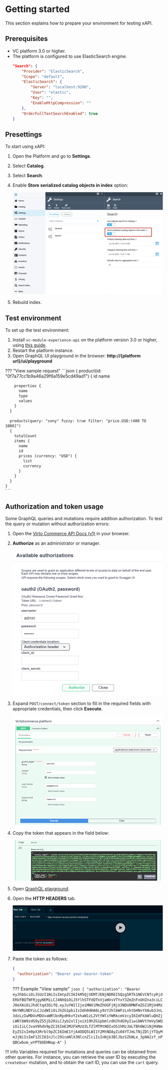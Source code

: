 # Getting started

This section explains how to prepare your environment for testing xAPI.

## Prerequisites

* VC platform 3.0 or higher.
* The platform is configured to use ElasticSearch engine.
  ```json title="appsettings.json"
  "Search": {
      "Provider": "ElasticSearch",
      "Scope": "default",
      "ElasticSearch": {
          "Server": "localhost:9200",
          "User": "elastic",
          "Key": "",
          "EnableHttpCompression": ""
      },
      "OrderFullTextSearchEnabled": true
  }
  ```

## Presettings

To start using xAPI:

1. Open the Platform and go to **Settings**.
1. Select **Catalog**.
1. Select **Search**.
1. Enable **Store serialized catalog objects in index** option:

    ![Catalog-enabled](media/catalog-index-enabled.png)

1. Rebuild index.

## Test environment

To set up the test environment:

1. Install `vc-module-experience-api` on the platform version 3.0 or higher, using [this guide](https://github.com/VirtoCommerce/vc-platform/blob/master/docs/developer-guide/deploy-module-from-source-code.md).
1. Restart the platform instance.
1. Open GraphQL UI playground in the browser: **http://{platform url}/ui/playground**

??? "View sample request"
    ```json
    {
      product(id: "0f7a77cc1b9a46a29f6a159e5cd49ad1")
      {
        id
        name

        properties {
          name
          type
          values
        }
      }

      products(query: "sony" fuzzy: true filter: "price.USD:(400 TO 1000]")
      {
        totalCount
        items {
          name
          id
          prices (currency: "USD") {
            list
            currency
          }
        }
      }
    }
    ```

## Authorization and token usage

Some GraphQL queries and mutations require addition authorization. To test the query or mutation without authorization errors:

1. Open the [Virto Commerce API Docs (v1)](https://virtostart-demo-admin.govirto.com/docs/index.html) in your browser.
1. **Authorize** as an administrator or manager.

    ![Auth](media/authorization.png)

1. Expand `POST/connect/token` section to fill in the required fields with appropriate credentials, then click **Execute**.

    ![token](media/token-field.png)

1. Copy the token that appears in the field below:

    ![token](media/token-code.png)

1. Open [QraphQL playground]().
1. Open the **HTTP HEADERS** tab. 

    ![http headers](media/playground.png)

1. Paste the token as follows:

    ```json linenums="1"
    {
      "authorization": "Bearer your-bearer-token"
    }
    ```

    ??? Example "View sample"
        ```json
        {
        "authorization": "Bearer eyJhbGciOiJSUzI1NiIsImtpZCI6IkM5QjVEMTJENjNDREI5Qzg5RTk1NEVCNTcyRjdERkFBQTNFRjgyNEMiLCJ4NXQiOiJ5YlhSTFdQTnVjaWVsVTYxY3ZmZnFxUHZna3ciLCJ0eXAiOiJhdCtqd3QifQ.eyJuYW1lIjoiMWViMmZhOGFjNjU3NDU0MWFmZGI1MjU4MzNkYWRiNDYiLCJzdWIiOiJhZG1pbiIsImh0dHA6Ly9zY2hlbWFzLnhtbHNvYXAub3JnL3dzLzIwMDUvMDUvaWRlbnRpdHkvY2xhaW1zL2VtYWlsYWRkcmVzcyI6ImFkbWluQHZjLWRlbW9zdG9yZS5jb20iLCJyb2xlIjoiX19hZG1pbmlzdHJhdG9yIiwibWVtYmVySWQiOiIiLCJvaV9hdV9pZCI6ImE3M2FkMzU3LTZlMTMtNDIxOS1hMzJmLTBhOWJiNjM4NmEyZSIsIm9pX3Rrbl9pZCI6ImE1YjA4ODQ5LWI1Y2MtNDAyZi04YTJmLTNjZDljYTQyMmJjNiIsImF1ZCI6InJlc291cmNlX3NlcnZlciIsInNjb3BlJbzSZkNLe_3pHA2zf_nPQBCwbum_wYPTbOEHNap-A"
        }
        ```

!!! info
    Variables required for mutations and queries can be obtained from other queries. For instance, you can retrieve the user ID by executing the `createUser` mutation, and to obtain the cart ID, you can use the `cart` query.


